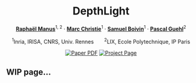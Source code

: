 <div align="center">
<h1>DepthLight</h1>

[**Raphaël Manus**](https://raphaelmanus.com)<sup>1, 2</sup> · [**Marc Christie**](https://people.irisa.fr/Marc.Christie/)<sup>1</sup> · [**Samuel Boivin**](https://www.linkedin.com/in/samuel-boivin-90951a3/)<sup>1</sup> · [**Pascal Guehl**](https://pascalguehl.jimdofree.com/)<sup>2</sup>

<sup>1</sup>Inria, IRISA, CNRS, Univ. Rennes&emsp;&emsp;<sup>2</sup>LIX, Ecole Polytechnique, IP Paris
<br>

<a href="https://arxiv.org/"><img src='https://img.shields.io/badge/arXiv-DepthLight-red' alt='Paper PDF'></a>
<a href='https://depthlight.github.io'><img src='https://img.shields.io/badge/Project_Page-DepthLight-green' alt='Project Page'></a>
</div>

## WIP page...
